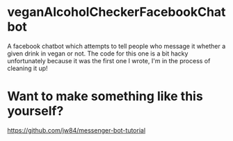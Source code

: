 # veganAlcoholCheckerFacebookChatbot
A facebook chatbot which attempts to tell people who message it whether a given drink in vegan or not. The code for this one is a bit hacky unfortunately because it was the first one I wrote, I'm in the process of cleaning it up!

# Want to make something like this yourself?
https://github.com/jw84/messenger-bot-tutorial
